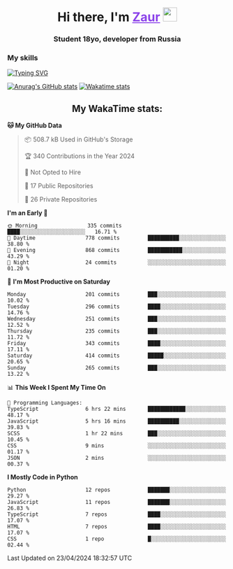 <h1 align="center">
    Hi there, I'm 
    <a href="https://t.me/skyguy" target="_blank" style="color: #8C43EA">Zaur</a>
    <img src="https://github.com/blackcater/blackcater/raw/main/images/Hi.gif" height="32">
</h1>

<h3 align="center">
    Student 18yo, developer from Russia
</h3>  

### **My skills**
[![Typing SVG](https://readme-typing-svg.herokuapp.com?font=Oxanium&duration=3000&pause=1500&color=8C43EA&height=30&lines=Python:+FastAPI,+Flask,+Aiogram,+Telethon;SQL:+PostgreSQL,+SQLite;JavaScript/TypeScript:+React.js;HTML+(PUG),+CSS+(SCSS))](https://git.io/typing-svg)

[![Anurag's GitHub stats](https://github-readme-stats.vercel.app/api?username=mrskyguy&hide_title=true&count_private=true&show_icons=true&title_color=8C43EA&icon_color=BE57EA&bg_color=30,191919,341b56&text_color=B1B1B1&border_radius=10&hide_border=true)](https://github.com/anuraghazra/github-readme-stats)
[![Wakatime stats](https://github-readme-stats.vercel.app/api/wakatime?username=skyguy&hide_title=true&show_icons=true&title_color=8C43EA&icon_color=BE57EA&bg_color=30,191919,341b56&text_color=B1B1B1&border_radius=10&hide_border=true)](https://github.com/anuraghazra/github-readme-stats)


<h2 align="center"> My WakaTime stats: </h2>

<!--START_SECTION:waka-->
**🐱 My GitHub Data** 

> 📦 508.7 kB Used in GitHub's Storage 
 > 
> 🏆 340 Contributions in the Year 2024
 > 
> 🚫 Not Opted to Hire
 > 
> 📜 17 Public Repositories 
 > 
> 🔑 26 Private Repositories 
 > 
**I'm an Early 🐤** 

```text
🌞 Morning                335 commits         ████░░░░░░░░░░░░░░░░░░░░░   16.71 % 
🌆 Daytime                778 commits         ██████████░░░░░░░░░░░░░░░   38.80 % 
🌃 Evening                868 commits         ███████████░░░░░░░░░░░░░░   43.29 % 
🌙 Night                  24 commits          ░░░░░░░░░░░░░░░░░░░░░░░░░   01.20 % 
```
📅 **I'm Most Productive on Saturday** 

```text
Monday                   201 commits         ███░░░░░░░░░░░░░░░░░░░░░░   10.02 % 
Tuesday                  296 commits         ████░░░░░░░░░░░░░░░░░░░░░   14.76 % 
Wednesday                251 commits         ███░░░░░░░░░░░░░░░░░░░░░░   12.52 % 
Thursday                 235 commits         ███░░░░░░░░░░░░░░░░░░░░░░   11.72 % 
Friday                   343 commits         ████░░░░░░░░░░░░░░░░░░░░░   17.11 % 
Saturday                 414 commits         █████░░░░░░░░░░░░░░░░░░░░   20.65 % 
Sunday                   265 commits         ███░░░░░░░░░░░░░░░░░░░░░░   13.22 % 
```


📊 **This Week I Spent My Time On** 

```text
💬 Programming Languages: 
TypeScript               6 hrs 22 mins       ████████████░░░░░░░░░░░░░   48.17 % 
JavaScript               5 hrs 16 mins       ██████████░░░░░░░░░░░░░░░   39.83 % 
SCSS                     1 hr 22 mins        ███░░░░░░░░░░░░░░░░░░░░░░   10.45 % 
CSS                      9 mins              ░░░░░░░░░░░░░░░░░░░░░░░░░   01.17 % 
JSON                     2 mins              ░░░░░░░░░░░░░░░░░░░░░░░░░   00.37 % 
```

**I Mostly Code in Python** 

```text
Python                   12 repos            ███████░░░░░░░░░░░░░░░░░░   29.27 % 
JavaScript               11 repos            ███████░░░░░░░░░░░░░░░░░░   26.83 % 
TypeScript               7 repos             ████░░░░░░░░░░░░░░░░░░░░░   17.07 % 
HTML                     7 repos             ████░░░░░░░░░░░░░░░░░░░░░   17.07 % 
CSS                      1 repo              █░░░░░░░░░░░░░░░░░░░░░░░░   02.44 % 
```




 Last Updated on 23/04/2024 18:32:57 UTC
<!--END_SECTION:waka-->
